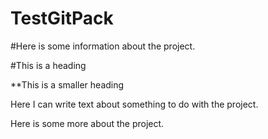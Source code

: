 # TestGitPack
#Here is some information about the project.

#This is a heading

**This is a smaller heading

Here I can write text about something to do with the project.

Here is some more about the project.
